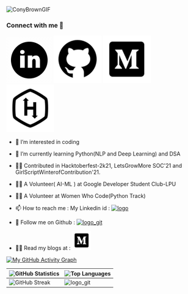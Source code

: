 
![ConyBrownGIF](https://user-images.githubusercontent.com/76874762/168119938-2273ce5b-a95e-4c81-bca3-9d8dbd025ba9.gif)




### Connect with me 🤝
[<img src="https://github.com/singhmansi25/singhmansi25/blob/main/Images/icons8-linkedin-circled.gif">](https://www.linkedin.com/in/mansi-s-2137b3207) [<img width="125" src="https://github.com/singhmansi25/singhmansi25/blob/main/Images/icons8-github.svg">](https://github.com/singhmansi25) [<img width="125"  src="https://github.com/singhmansi25/singhmansi25/blob/main/Images/icons8-medium-monogram.svg">](https://medium.com/@smparihar25) [<img width="125" src="https://github.com/singhmansi25/singhmansi25/blob/main/Images/icons8-hackerrank.svg">](https://www.hackerrank.com/smparihar25)
- 👀 I’m interested in coding

- 🌱 I’m currently learning Python(NLP and Deep Learning) and DSA
- 👩‍💻 Contributed in Hacktoberfest-2k21, LetsGrowMore SOC'21 and GirlScriptWinterofContribution'21.
- 👩‍🎓 A Volunteer( AI-ML ) at Google Developer Student Club-LPU
- 👩‍💻 A Volunteer at Women Who Code(Python Track) 
- 📫 How to reach me : My Linkedin id : [<img width="50" alt="logo" src="https://user-images.githubusercontent.com/76874762/143578518-1f200bc0-007d-400d-a8f7-3c08aea83c31.png">
](https://www.linkedin.com/in/mansi-s-2137b3207)
- 🤝 Follow me on Github : [<img width="50" alt="logo_git" src="https://user-images.githubusercontent.com/76874762/143579163-a1ca26fc-8dee-466e-8cf5-4b626cc6ab29.png">
](https://github.com/singhmansi25)
- 👩‍💻 Read my blogs at : [<img width="50" src="https://github.com/singhmansi25/singhmansi25/blob/main/Images/icons8-medium-monogram.svg">](https://medium.com/@smparihar25)

[![My GitHub Activity Graph](https://activity-graph.herokuapp.com/graph?username=singhmansi25)](https://git.io/J1Ycx)


| ![ GitHub Statistics](https://github-readme-stats.vercel.app/api?username=singhmansi25&show_icons=true) | ![Top Languages](https://github-readme-stats.vercel.app/api/top-langs/?username=singhmansi25) |
| --- | --- |
| ![ GitHub Streak](https://github-readme-streak-stats.herokuapp.com/?user=singhmansi25) | <img width="200" alt="logo_git" src="https://user-images.githubusercontent.com/76874762/143581006-dd5427eb-47e9-4422-88a9-aa1ac441bdce.png">
 <br />
<!---
singhmansi25/singhmansi25 is a ✨ special ✨ repository because its `README.md` (this file) appears on your GitHub profile.
You can click the Preview link to take a look at your changes.
--->

